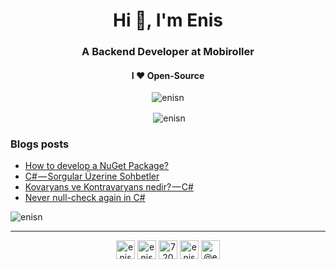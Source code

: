 <h1 align="center">Hi 👋, I'm Enis</h1>
<h3 align="center">A Backend Developer at Mobiroller</h3>

<h4 align="center"> I ❤ Open-Source</h4>

<p align="center"> <img src="https://komarev.com/ghpvc/?username=enisn" alt="enisn" /> </p>

<center>
<p>&nbsp;<img align="center" src="https://github-readme-stats.vercel.app/api?username=enisn&show_icons=true" alt="enisn" /></p>
</center>

### Blogs posts
<!-- BLOG-POST-LIST:START -->
- [How to develop a NuGet Package?](https://medium.com/@enisn/how-to-develop-a-nuget-package-d37400d9e1d3?source=rss-4c08bf8ed488------2)
- [C# — Sorgular Üzerine Sohbetler](https://medium.com/@enisn/c-sorgular-%C3%BCzerine-sohbetler-dbef9b329b4c?source=rss-4c08bf8ed488------2)
- [Kovaryans ve Kontravaryans nedir? — C#](https://medium.com/@enisn/kovaryans-ve-kontravaryans-nedir-c-ecd6e0fcbfd6?source=rss-4c08bf8ed488------2)
- [Never null-check again in C#](https://medium.com/@enisn/never-null-check-again-in-c-bd5aae27a48e?source=rss-4c08bf8ed488------2)
<!-- BLOG-POST-LIST:END -->



<p><img align="center" src="https://github-readme-stats.vercel.app/api/top-langs/?username=enisn&layout=compact" alt="enisn" /></p>

<hr />

<p align="center">
<a href="https://dev.to/enisn" target="blank"><img align="center" src="https://cdn.jsdelivr.net/npm/simple-icons@3.0.1/icons/dev-dot-to.svg" alt="enisn" height="30" width="30" /></a>
<a href="https://twitter.com/enisnecipoglu" target="blank"><img align="center" src="https://cdn.jsdelivr.net/npm/simple-icons@3.0.1/icons/twitter.svg" alt="enisnecipoglu" height="30" width="30" /></a>
<a href="https://stackoverflow.com/users/7200126" target="blank"><img align="center" src="https://cdn.jsdelivr.net/npm/simple-icons@3.0.1/icons/stackoverflow.svg" alt="7200126" height="30" width="30" /></a>
<a href="https://instagram.com/enisnecipoglu" target="blank"><img align="center" src="https://cdn.jsdelivr.net/npm/simple-icons@3.0.1/icons/instagram.svg" alt="enisnecipoglu" height="30" width="30" /></a>
<a href="https://medium.com/@enis.necipoglu" target="blank"><img align="center" src="https://cdn.jsdelivr.net/npm/simple-icons@3.0.1/icons/medium.svg" alt="@enis.necipoglu" height="30" width="30" /></a>
</p>
